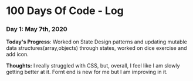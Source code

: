 # 100 Days Of Code - Log

### Day 1: May 7th, 2020

**Today's Progress**: Worked on State Design patterns and updating mutable data structures(array,objects) through states, worked on dice exercise and add icon.

**Thoughts:** I really struggled with CSS, but, overall, I feel like I am slowly getting better at it. Fornt end is new for me but I am improving in it.
